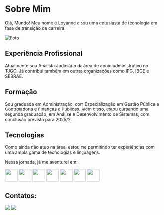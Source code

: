 # Sobre Mim
Olá, Mundo! 
Meu nome é Loyanne e sou uma entusiasta de tecnologia em fase de transição de carreira. 

![Foto](https://avatars.githubusercontent.com/u/52591515?v=4)

## Experiência Profissional
Atualmente sou Analista Judiciário da área de apoio administrativo no TJGO.
Já contribui também em outras organizações como IFG, IBGE e SEBRAE.

## Formação
Sou graduada em Administração, com Especialização em Gestão Pública e Controladoria e Finanças e Públicas.
Além disso, estou cursando uma segunda graduação, em Análise e Desenvolvimento de Sistemas, com conclusão prevista para 2025/2.

## Tecnologias
Como ainda não atuo na área, estou me permitindo ter experiências com uma ampla gama de tecnologias e linguagens.

Nessa jornada, já me aventurei em:

<img loading="lazy" src="https://cdn.jsdelivr.net/gh/devicons/devicon/icons/linux/linux-original.svg" width="40" height="40"/>
<img src="https://cdn.jsdelivr.net/gh/devicons/devicon/icons/html5/html5-original.svg" width="40" height="40"/>
<img src="https://cdn.jsdelivr.net/gh/devicons/devicon/icons/css3/css3-original.svg" width="40" height="40"/>
<img src="https://cdn.jsdelivr.net/gh/devicons/devicon/icons/git/git-original.svg" width="40" height="40"/>
<img src="https://cdn.jsdelivr.net/gh/devicons/devicon/icons/javascript/javascript-original.svg" width="40" height="40"/>
<img src="https://cdn.jsdelivr.net/gh/devicons/devicon/icons/python/python-original.svg" width="40" height="40"/>
<img src="https://cdn.jsdelivr.net/gh/devicons/devicon/icons/amazonwebservices/amazonwebservices-original.svg" width="40" height="40"/>

## Contatos:

<div>
<a href = "mailto:loyanne.adm@gmail.com"><img loading="lazy" src="https://img.shields.io/badge/Gmail-D14836?style=for-the-badge&logo=gmail&logoColor=white" target="_blank"></a>
<a href="https://www.linkedin.com/in/loyannemoreira" target="_blank"><img loading="lazy" src="https://img.shields.io/badge/-LinkedIn-%230077B5?style=for-the-badge&logo=linkedin&logoColor=white" target="_blank"></a>   
